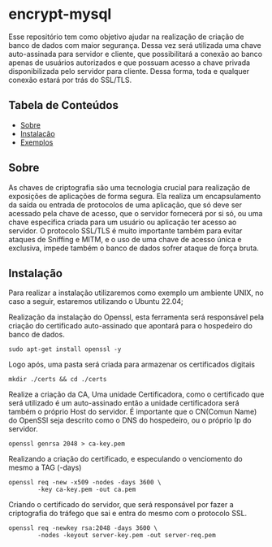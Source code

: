 # encrypt-mysql

Esse repositório tem como objetivo ajudar na realização de criação de banco de dados com maior segurança. Dessa vez será utilizada uma chave auto-assinada para servidor e cliente, que possibilitará a conexão ao banco apenas de usuários autorizados e que possuam acesso a chave privada disponibilizada pelo servidor para cliente. Dessa forma, toda e qualquer conexão estará por trás do SSL/TLS. 

## Tabela de Conteúdos

- [Sobre](#sobre)
- [Instalação](#instalação)
- [Exemplos](#Exemplos)

## Sobre

As chaves de criptografia são uma tecnologia crucial para realização de exposições de aplicações de forma segura. Ela realiza um encapsulamento da saída ou entrada de protocolos de uma aplicação, que só deve ser acessado pela chave de acesso, que o servidor fornecerá por si só, ou uma chave especifica criada para um usuário ou aplicação ter acesso ao servidor. O protocolo SSL/TLS é muito importante também para evitar ataques de Sniffing e MITM, e o uso de uma chave de acesso única e exclusiva, impede também o banco de dados sofrer ataque de força bruta.  

## Instalação

Para realizar a instalação utilizaremos como exemplo um ambiente UNIX, no caso a seguir, estaremos utilizando o Ubuntu 22.04;

Realização da instalação do Openssl, esta ferramenta será responsável pela criação do certificado auto-assinado que apontará para o hospedeiro do banco de dados. 

```
sudo apt-get install openssl -y
``` 

Logo após, uma pasta será criada para armazenar os certificados digitais

```
mkdir ./certs && cd ./certs
``` 

Realize a criação da CA, Uma unidade Certificadora, como o certificado que será utilizado é um auto-assinado então a unidade certificadora será também o próprio Host do servidor. É importante que o CN(Comun Name) do OpenSSl seja descrito como o DNS do hospedeiro, ou o próprio Ip do servidor. 

```
openssl genrsa 2048 > ca-key.pem
```

Realizando a criação do certificado, e especulando o venciomento do mesmo a TAG (-days)

```
openssl req -new -x509 -nodes -days 3600 \
        -key ca-key.pem -out ca.pem
```

Criando o certificado do servidor, que será responsável por fazer a criptografia do tráfego que sai e entra do mesmo com o protocolo SSL.

```
openssl req -newkey rsa:2048 -days 3600 \
        -nodes -keyout server-key.pem -out server-req.pem
```
